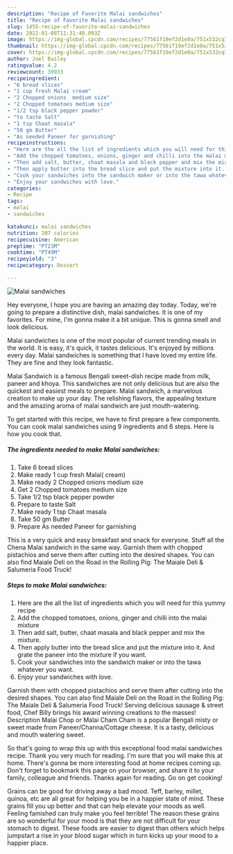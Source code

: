 ```yaml
---
description: "Recipe of Favorite Malai sandwiches"
title: "Recipe of Favorite Malai sandwiches"
slug: 1455-recipe-of-favorite-malai-sandwiches
date: 2022-01-08T11:31:40.093Z
image: https://img-global.cpcdn.com/recipes/77561f19ef2d1e0a/751x532cq70/malai-sandwiches-recipe-main-photo.jpg
thumbnail: https://img-global.cpcdn.com/recipes/77561f19ef2d1e0a/751x532cq70/malai-sandwiches-recipe-main-photo.jpg
cover: https://img-global.cpcdn.com/recipes/77561f19ef2d1e0a/751x532cq70/malai-sandwiches-recipe-main-photo.jpg
author: Joel Bailey
ratingvalue: 4.2
reviewcount: 39933
recipeingredient:
- "6 bread slices"
- "1 cup fresh Malai cream"
- "2 Chopped onions  medium size"
- "2 Chopped tomatoes medium size"
- "1/2 tsp black pepper powder"
- "to taste Salt"
- "1 tsp Chaat masala"
- "50 gm Butter"
- "As needed Paneer for garnishing"
recipeinstructions:
- "Here are the all the list of ingredients which you will need for this yummy recipe"
- "Add the chopped tomatoes, onions, ginger and chilli into the malai mixture"
- "Then add salt, butter, chaat masala and black pepper and mix the mixture."
- "Then apply butter into the bread slice and put the mixture into it. And grate the paneer into the mixture if you want."
- "Cook your sandwiches into the sandwich maker or into the tawa whatever you want."
- "Enjoy your sandwiches with love."
categories:
- Recipe
tags:
- malai
- sandwiches

katakunci: malai sandwiches 
nutrition: 207 calories
recipecuisine: American
preptime: "PT23M"
cooktime: "PT49M"
recipeyield: "3"
recipecategory: Dessert

---
```



![Malai sandwiches](https://img-global.cpcdn.com/recipes/77561f19ef2d1e0a/751x532cq70/malai-sandwiches-recipe-main-photo.jpg)

Hey everyone, I hope you are having an amazing day today. Today, we're going to prepare a distinctive dish, malai sandwiches. It is one of my favorites. For mine, I'm gonna make it a bit unique. This is gonna smell and look delicious.

Malai sandwiches is one of the most popular of current trending meals in the world. It is easy, it's quick, it tastes delicious. It's enjoyed by millions every day. Malai sandwiches is something that I have loved my entire life. They are fine and they look fantastic.

Malai Sandwich is a famous Bengali sweet-dish recipe made from milk, paneer and khoya. This sandwiches are not only delicious but are also the quickest and easiest meals to prepare. Malai sandwich, a marvelous creation to make up your day. The relishing flavors, the appealing texture and the amazing aroma of malai sandwich are just mouth-watering.


To get started with this recipe, we have to first prepare a few components. You can cook malai sandwiches using 9 ingredients and 6 steps. Here is how you cook that.

<!--inarticleads1-->

##### The ingredients needed to make Malai sandwiches:

1. Take 6 bread slices
1. Make ready 1 cup fresh Malai( cream)
1. Make ready 2 Chopped onions  medium size
1. Get 2 Chopped tomatoes medium size
1. Take 1/2 tsp black pepper powder
1. Prepare to taste Salt
1. Make ready 1 tsp Chaat masala
1. Take 50 gm Butter
1. Prepare As needed Paneer for garnishing


This is a very quick and easy breakfast and snack for everyone. Stuff all the Chena Malai sandwich in the same way. Garnish them with chopped pistachios and serve them after cutting into the desired shapes. You can also find Maiale Deli on the Road in the Rolling Pig: The Maiale Deli &amp; Salumeria Food Truck! 

<!--inarticleads2-->

##### Steps to make Malai sandwiches:

1. Here are the all the list of ingredients which you will need for this yummy recipe
1. Add the chopped tomatoes, onions, ginger and chilli into the malai mixture
1. Then add salt, butter, chaat masala and black pepper and mix the mixture.
1. Then apply butter into the bread slice and put the mixture into it. And grate the paneer into the mixture if you want.
1. Cook your sandwiches into the sandwich maker or into the tawa whatever you want.
1. Enjoy your sandwiches with love.


Garnish them with chopped pistachios and serve them after cutting into the desired shapes. You can also find Maiale Deli on the Road in the Rolling Pig: The Maiale Deli &amp; Salumeria Food Truck! Serving delicious sausage &amp; street food, Chef Billy brings his award winning creations to the masses! Description Malai Chop or Malai Cham Cham is a popular Bengali misty or sweet made from Paneer/Channa/Cottage cheese. It is a tasty, delicious and mouth watering sweet. 

So that's going to wrap this up with this exceptional food malai sandwiches recipe. Thank you very much for reading. I'm sure that you will make this at home. There's gonna be more interesting food at home recipes coming up. Don't forget to bookmark this page on your browser, and share it to your family, colleague and friends. Thanks again for reading. Go on get cooking!

Grains can be good for driving away a bad mood. Teff, barley, millet, quinoa, etc are all great for helping you be in a happier state of mind. These grains fill you up better and that can help elevate your moods as well. Feeling famished can truly make you feel terrible! The reason these grains are so wonderful for your mood is that they are not difficult for your stomach to digest. These foods are easier to digest than others which helps jumpstart a rise in your blood sugar which in turn kicks up your mood to a happier place.
